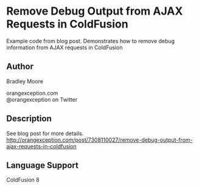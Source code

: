 # Remove Debug Output from AJAX Requests in ColdFusion
Example code from blog post. Demonstrates how to remove debug information from AJAX requests in ColdFusion

## Author
Bradley Moore

orangexception.com  
@orangexception on Twitter

## Description
See blog post for more details. http://orangexception.com/post/7308110027/remove-debug-output-from-ajax-requests-in-coldfusion

## Language Support
ColdFusion 8